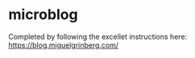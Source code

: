 # microblog

Completed by following the excellet instructions here: https://blog.miguelgrinberg.com/
